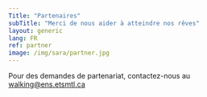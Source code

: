 ```yaml
---
Title: "Partenaires"
subTitle: "Merci de nous aider à atteindre nos rêves"
layout: generic
lang: FR
ref: partner
image: /img/sara/partner.jpg
---
```


Pour des demandes de partenariat, contactez-nous au walking@ens.etsmtl.ca
